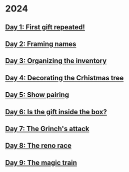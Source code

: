 # 2024

## [Day 1: First gift repeated!](./day1)

## [Day 2: Framing names](./day2)

## [Day 3: Organizing the inventory](./day3)

## [Day 4: Decorating the Crhistmas tree](./day4)

## [Day 5: Show pairing](./day5)

## [Day 6: Is the gift inside the box?](./day6)

## [Day 7: The Grinch's attack](./day7)

## [Day 8: The reno race](./day8)

## [Day 9: The magic train](./day9)
